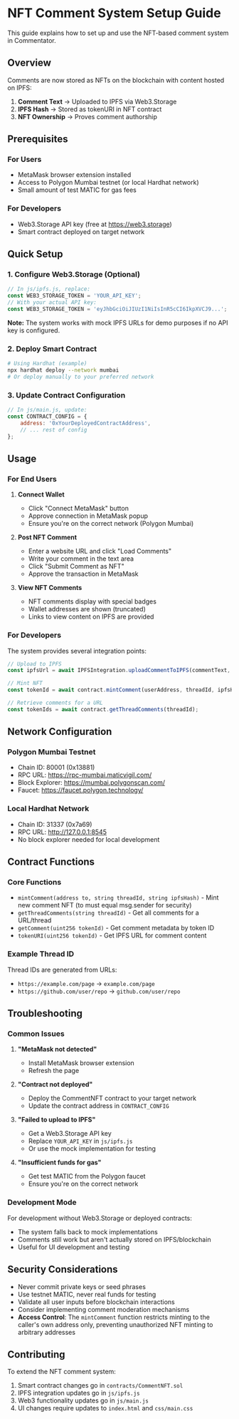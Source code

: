 # NFT Comment System Setup Guide

This guide explains how to set up and use the NFT-based comment system in Commentator.

## Overview

Comments are now stored as NFTs on the blockchain with content hosted on IPFS:
1. **Comment Text** → Uploaded to IPFS via Web3.Storage
2. **IPFS Hash** → Stored as tokenURI in NFT contract
3. **NFT Ownership** → Proves comment authorship

## Prerequisites

### For Users
- MetaMask browser extension installed
- Access to Polygon Mumbai testnet (or local Hardhat network)
- Small amount of test MATIC for gas fees

### For Developers
- Web3.Storage API key (free at https://web3.storage)
- Smart contract deployed on target network

## Quick Setup

### 1. Configure Web3.Storage (Optional)
```javascript
// In js/ipfs.js, replace:
const WEB3_STORAGE_TOKEN = 'YOUR_API_KEY';
// With your actual API key:
const WEB3_STORAGE_TOKEN = 'eyJhbGciOiJIUzI1NiIsInR5cCI6IkpXVCJ9...';
```

**Note:** The system works with mock IPFS URLs for demo purposes if no API key is configured.

### 2. Deploy Smart Contract
```bash
# Using Hardhat (example)
npx hardhat deploy --network mumbai
# Or deploy manually to your preferred network
```

### 3. Update Contract Configuration
```javascript
// In js/main.js, update:
const CONTRACT_CONFIG = {
    address: '0xYourDeployedContractAddress',
    // ... rest of config
};
```

## Usage

### For End Users

1. **Connect Wallet**
   - Click "Connect MetaMask" button
   - Approve connection in MetaMask popup
   - Ensure you're on the correct network (Polygon Mumbai)

2. **Post NFT Comment**
   - Enter a website URL and click "Load Comments"
   - Write your comment in the text area
   - Click "Submit Comment as NFT"
   - Approve the transaction in MetaMask

3. **View NFT Comments**
   - NFT comments display with special badges
   - Wallet addresses are shown (truncated)
   - Links to view content on IPFS are provided

### For Developers

The system provides several integration points:

```javascript
// Upload to IPFS
const ipfsUrl = await IPFSIntegration.uploadCommentToIPFS(commentText, metadata);

// Mint NFT
const tokenId = await contract.mintComment(userAddress, threadId, ipfsHash);

// Retrieve comments for a URL
const tokenIds = await contract.getThreadComments(threadId);
```

## Network Configuration

### Polygon Mumbai Testnet
- Chain ID: 80001 (0x13881)
- RPC URL: https://rpc-mumbai.maticvigil.com/
- Block Explorer: https://mumbai.polygonscan.com/
- Faucet: https://faucet.polygon.technology/

### Local Hardhat Network
- Chain ID: 31337 (0x7a69)
- RPC URL: http://127.0.0.1:8545
- No block explorer needed for local development

## Contract Functions

### Core Functions
- `mintComment(address to, string threadId, string ipfsHash)` - Mint new comment NFT (to must equal msg.sender for security)
- `getThreadComments(string threadId)` - Get all comments for a URL/thread
- `getComment(uint256 tokenId)` - Get comment metadata by token ID
- `tokenURI(uint256 tokenId)` - Get IPFS URL for comment content

### Example Thread ID
Thread IDs are generated from URLs:
- `https://example.com/page` → `example.com/page`
- `https://github.com/user/repo` → `github.com/user/repo`

## Troubleshooting

### Common Issues

1. **"MetaMask not detected"**
   - Install MetaMask browser extension
   - Refresh the page

2. **"Contract not deployed"**
   - Deploy the CommentNFT contract to your target network
   - Update the contract address in `CONTRACT_CONFIG`

3. **"Failed to upload to IPFS"**
   - Get a Web3.Storage API key
   - Replace `YOUR_API_KEY` in `js/ipfs.js`
   - Or use the mock implementation for testing

4. **"Insufficient funds for gas"**
   - Get test MATIC from the Polygon faucet
   - Ensure you're on the correct network

### Development Mode

For development without Web3.Storage or deployed contracts:
- The system falls back to mock implementations
- Comments still work but aren't actually stored on IPFS/blockchain
- Useful for UI development and testing

## Security Considerations

- Never commit private keys or seed phrases
- Use testnet MATIC, never real funds for testing
- Validate all user inputs before blockchain interactions
- Consider implementing comment moderation mechanisms
- **Access Control**: The `mintComment` function restricts minting to the caller's own address only, preventing unauthorized NFT minting to arbitrary addresses

## Contributing

To extend the NFT comment system:
1. Smart contract changes go in `contracts/CommentNFT.sol`
2. IPFS integration updates go in `js/ipfs.js`
3. Web3 functionality updates go in `js/main.js`
4. UI changes require updates to `index.html` and `css/main.css`